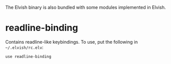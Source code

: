 <!-- toc -->

The Elvish binary is also bundled with some modules implemented in Elvish.

# readline-binding

Contains readline-like keybindings. To use, put the following in
`~/.elvish/rc.elv`:

```elvish
use readline-binding
```
